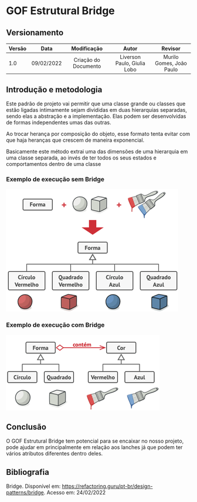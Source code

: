 # GOF Estrutural Bridge

## Versionamento

| Versão | Data       | Modificação          | Autor                        |Revisor|
| ------ | :--------: | :------------------: | :--------------------------: | :---: |
| 1.0    | 09/02/2022 | Criação do Documento | Liverson Paulo, Giulia Lobo | Murilo Gomes, João Paulo |

## Introdução e metodologia

Este padrão de projeto vai permitir que uma classe grande ou classes que estão ligadas intimamente sejam divididas em duas hierarquias separadas, sendo elas a abstração e a implementação. Elas podem ser  desenvolvidas de formas independentes umas das outras.

Ao trocar herança por composição do objeto, esse formato tenta evitar com que haja heranças que crescem de maneira exponencial.

Basicamente este método extrai uma das dimensões de uma hierarquia em uma classe separada, ao invés de ter todos os seus estados e comportamentos dentro de uma classe

### Exemplo de execução sem Bridge

![](../../assets/images/bridgept1.png)

### Exemplo de execução com Bridge

![](../../assets/images/bridgept2.png)

## Conclusão

O GOF Estrutural Bridge tem potencial para se encaixar no nosso projeto, pode ajudar em principalmente em relação aos lanches já que podem ter vários atributos diferentes dentro deles.

## Bibliografia

Bridge. Disponível em: https://refactoring.guru/pt-br/design-patterns/bridge. Acesso em: 24/02/2022
